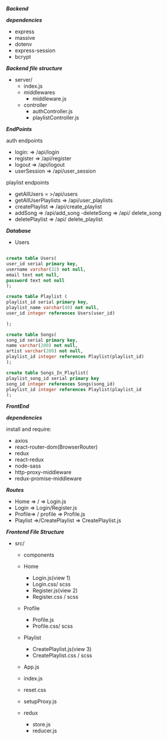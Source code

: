 ***Backend***

***dependencies***
- express
- massive
- dotenv
- express-session 
- bcrypt

***Backend file structure***
- server/
  - index.js
  - middlewares
    - middleware.js
  - controller
       - authController.js
       - playlistController.js

***EndPoints***

auth endpoints
- login: => /api/login
- register => /api/register
- logout => /api/logout
- userSession => /api/user_session

playlist endpoints

- getAllUsers = >/api/users
- getAllUserPlaylists => /api/user_playlists
- createPlaylist => /api/create_playlist
- addSong => /api/add_song
 -deleteSong => /api/ delete_song
- deletePlaylist => /api/ delete_playlist

***Database***

- Users

```sql

create table Users(
user_id serial primary key,
username varchar(32) not null,
email text not null,
password text not null
);

create table Playlist (
playlist_id serial primary key,
playlist_name varchar(40) not null,
user_id integer references Users(user_id)

);

create table Songs(
song_id serial primary key,
name varchar(200) not null,
artist varchar(200) not null,
playlist_id integer references Playlist(playlist_id)
);

create table Songs_In_Playlist(
playlist_song_id serial primary key
song_id integer references Songs(song_id)
playlist_id integer references Playlist(playlist_id
);
```

***FrontEnd***

***dependencies***

install and require:
- axios
- react-router-dom(BrowserRouter)
- redux
- react-redux
- node-sass
- http-proxy-middleware
- redux-promise-middleware

***Routes***
- Home => / => Login.js
- Login => Login/Register.js
- Profile=> / profile => Profile.js
- Playlist =>/CreatePlaylist => CreatePlaylist.js

***Frontend File Structure***

- src/
  - components
   - Home
     - Login.js(view 1)
     - Login.css/ scss
     - Register.js(view 2)
     - Register.css / scss
    - Profile
        - Profile.js
        - Profile.css/ scss
    - Playlist
      - CreatePlaylist.js(view 3)
      - CreatePlaylist.css / scss

  - App.js
  - index.js
  - reset.css
  - setupProxy.js
  - redux
    - store.js
    - reducer.js




